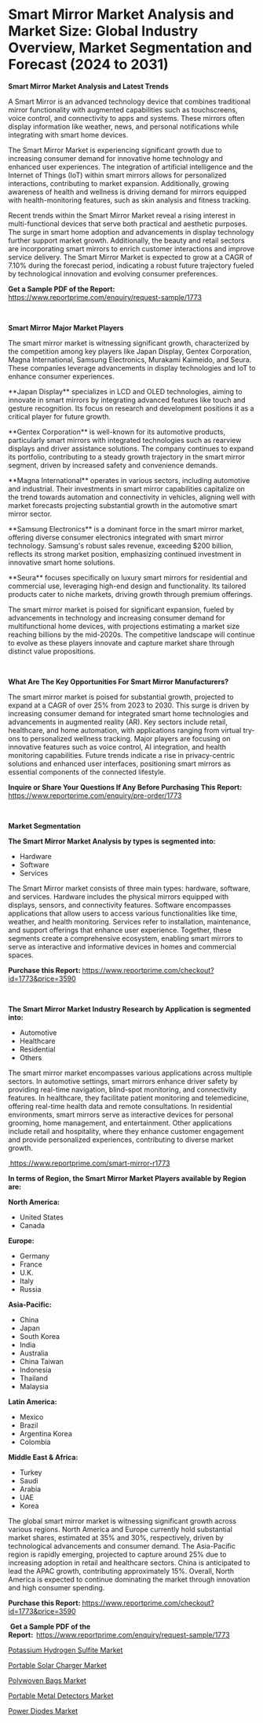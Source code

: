 <p><h1>Smart Mirror Market Analysis and Market Size: Global Industry Overview, Market Segmentation and Forecast (2024 to 2031)</h1></p><p><strong>Smart Mirror Market Analysis and Latest Trends</strong></p>
<p><p>A Smart Mirror is an advanced technology device that combines traditional mirror functionality with augmented capabilities such as touchscreens, voice control, and connectivity to apps and systems. These mirrors often display information like weather, news, and personal notifications while integrating with smart home devices. </p><p>The Smart Mirror Market is experiencing significant growth due to increasing consumer demand for innovative home technology and enhanced user experiences. The integration of artificial intelligence and the Internet of Things (IoT) within smart mirrors allows for personalized interactions, contributing to market expansion. Additionally, growing awareness of health and wellness is driving demand for mirrors equipped with health-monitoring features, such as skin analysis and fitness tracking.</p><p>Recent trends within the Smart Mirror Market reveal a rising interest in multi-functional devices that serve both practical and aesthetic purposes. The surge in smart home adoption and advancements in display technology further support market growth. Additionally, the beauty and retail sectors are incorporating smart mirrors to enrich customer interactions and improve service delivery. The Smart Mirror Market is expected to grow at a CAGR of 7.10% during the forecast period, indicating a robust future trajectory fueled by technological innovation and evolving consumer preferences.</p></p>
<p><strong>Get a Sample PDF of the Report:&nbsp;</strong> <a href="https://www.reportprime.com/enquiry/request-sample/1773?utm_campaign=2014&utm_medium=2&utm_source=Github&utm_content=ia&utm_term=24122024&utm_id=smart-mirror">https://www.reportprime.com/enquiry/request-sample/1773</a></p>
<p>&nbsp;</p>
<p><strong>Smart Mirror Major Market Players</strong></p>
<p><p>The smart mirror market is witnessing significant growth, characterized by the competition among key players like Japan Display, Gentex Corporation, Magna International, Samsung Electronics, Murakami Kaimeido, and Seura. These companies leverage advancements in display technologies and IoT to enhance consumer experiences.</p><p>**Japan Display** specializes in LCD and OLED technologies, aiming to innovate in smart mirrors by integrating advanced features like touch and gesture recognition. Its focus on research and development positions it as a critical player for future growth.</p><p>**Gentex Corporation** is well-known for its automotive products, particularly smart mirrors with integrated technologies such as rearview displays and driver assistance solutions. The company continues to expand its portfolio, contributing to a steady growth trajectory in the smart mirror segment, driven by increased safety and convenience demands.</p><p>**Magna International** operates in various sectors, including automotive and industrial. Their investments in smart mirror capabilities capitalize on the trend towards automation and connectivity in vehicles, aligning well with market forecasts projecting substantial growth in the automotive smart mirror sector.</p><p>**Samsung Electronics** is a dominant force in the smart mirror market, offering diverse consumer electronics integrated with smart mirror technology. Samsung's robust sales revenue, exceeding $200 billion, reflects its strong market position, emphasizing continued investment in innovative smart home solutions.</p><p>**Seura** focuses specifically on luxury smart mirrors for residential and commercial use, leveraging high-end design and functionality. Its tailored products cater to niche markets, driving growth through premium offerings.</p><p>The smart mirror market is poised for significant expansion, fueled by advancements in technology and increasing consumer demand for multifunctional home devices, with projections estimating a market size reaching billions by the mid-2020s. The competitive landscape will continue to evolve as these players innovate and capture market share through distinct value propositions.</p></p>
<p>&nbsp;</p>
<p><strong>What Are The Key Opportunities For Smart Mirror Manufacturers?</strong></p>
<p><p>The smart mirror market is poised for substantial growth, projected to expand at a CAGR of over 25% from 2023 to 2030. This surge is driven by increasing consumer demand for integrated smart home technologies and advancements in augmented reality (AR). Key sectors include retail, healthcare, and home automation, with applications ranging from virtual try-ons to personalized wellness tracking. Major players are focusing on innovative features such as voice control, AI integration, and health monitoring capabilities. Future trends indicate a rise in privacy-centric solutions and enhanced user interfaces, positioning smart mirrors as essential components of the connected lifestyle.</p></p>
<p><strong>Inquire or Share Your Questions If Any Before Purchasing This Report:</strong> <a href="https://www.reportprime.com/enquiry/pre-order/1773?utm_campaign=2014&utm_medium=2&utm_source=Github&utm_content=ia&utm_term=24122024&utm_id=smart-mirror">https://www.reportprime.com/enquiry/pre-order/1773</a></p>
<p>&nbsp;</p>
<p><strong>Market Segmentation</strong></p>
<p><strong>The Smart Mirror Market Analysis by types is segmented into:</strong></p>
<p><ul><li>Hardware</li><li>Software</li><li>Services</li></ul></p>
<p><p>The Smart Mirror market consists of three main types: hardware, software, and services. Hardware includes the physical mirrors equipped with displays, sensors, and connectivity features. Software encompasses applications that allow users to access various functionalities like time, weather, and health monitoring. Services refer to installation, maintenance, and support offerings that enhance user experience. Together, these segments create a comprehensive ecosystem, enabling smart mirrors to serve as interactive and informative devices in homes and commercial spaces.</p></p>
<p><strong>Purchase this Report:&nbsp;</strong><a href="https://www.reportprime.com/checkout?id=1773&price=3590&utm_campaign=2014&utm_medium=2&utm_source=Github&utm_content=ia&utm_term=24122024&utm_id=smart-mirror">https://www.reportprime.com/checkout?id=1773&price=3590</a></p>
<p>&nbsp;</p>
<p><strong>The Smart Mirror Market Industry Research by Application is segmented into:</strong></p>
<p><ul><li>Automotive</li><li>Healthcare</li><li>Residential</li><li>Others</li></ul></p>
<p><p>The smart mirror market encompasses various applications across multiple sectors. In automotive settings, smart mirrors enhance driver safety by providing real-time navigation, blind-spot monitoring, and connectivity features. In healthcare, they facilitate patient monitoring and telemedicine, offering real-time health data and remote consultations. In residential environments, smart mirrors serve as interactive devices for personal grooming, home management, and entertainment. Other applications include retail and hospitality, where they enhance customer engagement and provide personalized experiences, contributing to diverse market growth.</p></p>
<p><a href="https://www.reportprime.com/smart-mirror-r1773?utm_campaign=2014&utm_medium=2&utm_source=Github&utm_content=ia&utm_term=24122024&utm_id=smart-mirror">&nbsp;https://www.reportprime.com/smart-mirror-r1773</a></p>
<p><strong>In terms of Region, the Smart Mirror Market Players available by Region are:</strong></p>
<p>
    <p> <strong> North America: </strong>
        <ul>
            <li>United States</li>
            <li>Canada</li>
        </ul>
        </p> 
    <p> <strong> Europe: </strong>
        <ul>
            <li>Germany</li>
            <li>France</li>
            <li>U.K.</li>
            <li>Italy</li>
            <li>Russia</li>
        </ul>
        </p> 
    <p> <strong> Asia-Pacific: </strong>
        <ul>
            <li>China</li>
            <li>Japan</li>
            <li>South Korea</li>
            <li>India</li>
            <li>Australia</li>
            <li>China Taiwan</li>
            <li>Indonesia</li>
            <li>Thailand</li>
            <li>Malaysia</li>
        </ul>
        </p> 
    <p> <strong> Latin America: </strong>
        <ul>
            <li>Mexico</li>
            <li>Brazil</li>
            <li>Argentina Korea</li>
            <li>Colombia</li>
        </ul>
        </p> 
    <p> <strong> Middle East & Africa: </strong>
        <ul>
            <li>Turkey</li>
            <li>Saudi</li>
            <li>Arabia</li>
            <li>UAE</li>
            <li>Korea</li>
        </ul>
    </p>
    </p>
<p><p>The global smart mirror market is witnessing significant growth across various regions. North America and Europe currently hold substantial market shares, estimated at 35% and 30%, respectively, driven by technological advancements and consumer demand. The Asia-Pacific region is rapidly emerging, projected to capture around 25% due to increasing adoption in retail and healthcare sectors. China is anticipated to lead the APAC growth, contributing approximately 15%. Overall, North America is expected to continue dominating the market through innovation and high consumer spending.</p></p>
<p><strong>Purchase this Report: </strong><a href="https://www.reportprime.com/checkout?id=1773&price=3590&utm_campaign=2014&utm_medium=2&utm_source=Github&utm_content=ia&utm_term=24122024&utm_id=smart-mirror">https://www.reportprime.com/checkout?id=1773&price=3590</a></p>
<p>&nbsp;<strong>Get a Sample PDF of the Report:&nbsp;&nbsp;</strong><a href="https://www.reportprime.com/enquiry/request-sample/1773?utm_campaign=2014&utm_medium=2&utm_source=Github&utm_content=ia&utm_term=24122024&utm_id=smart-mirror">https://www.reportprime.com/enquiry/request-sample/1773</a></p>
<p><strong></strong></p>
<p><p><a href="https://www.linkedin.com/pulse/global-potassium-hydrogen-sulfite-market-exploring-share-szm9f?utm_campaign=2014&utm_medium=2&utm_source=Github&utm_content=ia&utm_term=24122024&utm_id=smart-mirror">Potassium Hydrogen Sulfite Market</a></p><p><a href="https://www.linkedin.com/pulse/detailed-analysis-portable-solar-charger-market-growth-from-acyef?utm_campaign=2014&utm_medium=2&utm_source=Github&utm_content=ia&utm_term=24122024&utm_id=smart-mirror">Portable Solar Charger Market</a></p><p><a href="https://www.linkedin.com/pulse/polywoven-bags-market-study-findings-forecast-cagr-114-from-2024-2031-migpc?utm_campaign=2014&utm_medium=2&utm_source=Github&utm_content=ia&utm_term=24122024&utm_id=smart-mirror">Polywoven Bags Market</a></p><p><a href="https://www.linkedin.com/pulse/future-market-revenue-portable-metal-detectors-projected-87hse?utm_campaign=2014&utm_medium=2&utm_source=Github&utm_content=ia&utm_term=24122024&utm_id=smart-mirror">Portable Metal Detectors Market</a></p><p><a href="https://www.linkedin.com/pulse/p-factrackr-ho6he?utm_campaign=2014&utm_medium=2&utm_source=Github&utm_content=ia&utm_term=24122024&utm_id=smart-mirror">Power Diodes Market</a></p></p>